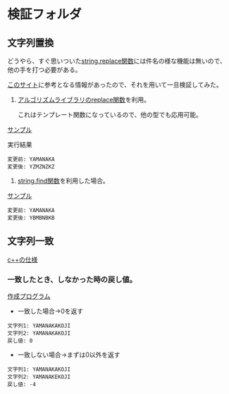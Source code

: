 # 検証フォルダ

## 文字列置換

どうやら、すぐ思いついた[string.replace関数](https://cpprefjp.github.io/reference/string/basic_string/replace.html)には件名の様な機能は無いので、他の手を打つ必要がある。

[このサイト](https://marycore.jp/prog/cpp/std-string-replace-first-all/#std%3A%3Areplace%E9%96%A2%E6%95%B0%E3%81%AB%E3%82%88%E3%82%8B%E5%85%A8%E7%BD%AE%E6%8F%9B)に参考となる情報があったので、それを用いて一旦検証してみた。

1. [アルゴリズムライブラリのreplace関数](https://cpprefjp.github.io/reference/algorithm/replace.html)を利用。

    これはテンプレート関数になっているので、他の型でも応用可能。

[サンプル](./sample1.cpp)

実行結果

```text
変更前: YAMANAKA
変更後: YZMZNZKZ
```

1. [string.find関数](https://cpprefjp.github.io/reference/string/basic_string/find.html)を利用した場合。

[サンプル](./sample2.cpp)

```text
変更前: YAMANAKA
変更後: YBMBNBKB
```

## 文字列一致

[c++の仕様](https://cpprefjp.github.io/reference/string/basic_string/compare.html)

### 一致したとき、しなかった時の戻し値。

[作成プログラム](./compare.cpp)

* 一致した場合→0を返す

```text
文字列1: YAMANAKAKOJI
文字列2: YAMANAKAKOJI
戻し値: 0
```

* 一致しない場合→まずは0以外を返す

```text
文字列1: YAMANAKAKOJI
文字列2: YAMANAKEKOJI
戻し値: -4
```
